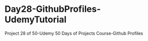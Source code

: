 # Day28-GithubProfiles-UdemyTutorial
Project 28 of 50-Udemy 50 Days of Projects Course-Github Profiles
